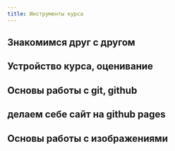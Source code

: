 ```yaml
---
title: Инструменты курса
---
```



## Знакомимся друг с другом

## Устройство курса, оценивание

## Основы работы с git, github

## делаем себе сайт на github pages

## Основы работы с изображениями
